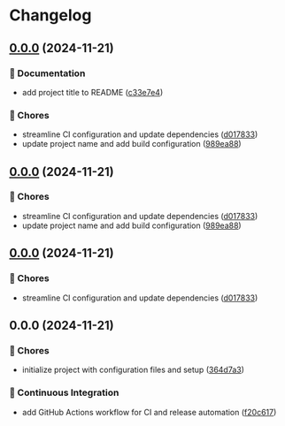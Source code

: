 # Changelog

## [0.0.0](https://github.com/liblaf/llm-cli/compare/v0.0.0...v0.0.0) (2024-11-21)


### 📝 Documentation

* add project title to README ([c33e7e4](https://github.com/liblaf/llm-cli/commit/c33e7e4a67271a6cd7dcb814e94bcc7a63909d77))


### 🎫 Chores

* streamline CI configuration and update dependencies ([d017833](https://github.com/liblaf/llm-cli/commit/d01783327176d7951e0d241cf0358e68037d2d06))
* update project name and add build configuration ([989ea88](https://github.com/liblaf/llm-cli/commit/989ea88b9df73e6d9729ce06e2036582f5226ff1))

## [0.0.0](https://github.com/liblaf/llm-cli/compare/v0.0.0...v0.0.0) (2024-11-21)


### 🎫 Chores

* streamline CI configuration and update dependencies ([d017833](https://github.com/liblaf/llm-cli/commit/d01783327176d7951e0d241cf0358e68037d2d06))
* update project name and add build configuration ([989ea88](https://github.com/liblaf/llm-cli/commit/989ea88b9df73e6d9729ce06e2036582f5226ff1))

## [0.0.0](https://github.com/liblaf/llm-cli/compare/v0.0.0...v0.0.0) (2024-11-21)


### 🎫 Chores

* streamline CI configuration and update dependencies ([d017833](https://github.com/liblaf/llm-cli/commit/d01783327176d7951e0d241cf0358e68037d2d06))

## 0.0.0 (2024-11-21)


### 🎫 Chores

* initialize project with configuration files and setup ([364d7a3](https://github.com/liblaf/llm-cli/commit/364d7a3f6d3b1f32ffe72dcf08221fee1e425e7a))


### 🔧 Continuous Integration

* add GitHub Actions workflow for CI and release automation ([f20c617](https://github.com/liblaf/llm-cli/commit/f20c617038972d5ecbc395323d6face1785b2918))
